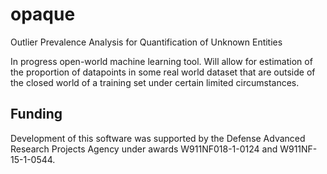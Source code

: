 # opaque
Outlier Prevalence Analysis for Quantification of Unknown Entities

In progress open-world machine learning tool. Will allow for
estimation of the proportion of datapoints in some real world dataset
that are outside of the closed world of a training set under certain
limited circumstances.

## Funding

Development of this software was supported by the Defense Advanced Research
Projects Agency under awards W911NF018-1-0124 and W911NF-15-1-0544.
